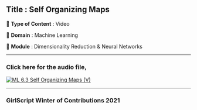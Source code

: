 ## Title : Self Organizing Maps

🔴 **Type of Content** : Video

🔴 **Domain** : Machine Learning

🔴 **Module** : Dimensionality Reduction & Neural Networks

---

### Click here for the audio file,

[![ML 6.3 Self Organizing Maps (V)](https://user-images.githubusercontent.com/79050917/138584987-6facdc17-d8fe-4595-9051-7b815ed9f948.png)](https://drive.google.com/file/d/1Y450YKH1Bb8j7iWwjKM99oyAreFY4Kac/view?usp=sharing "SOM")

---

### GirlScript Winter of Contributions 2021

